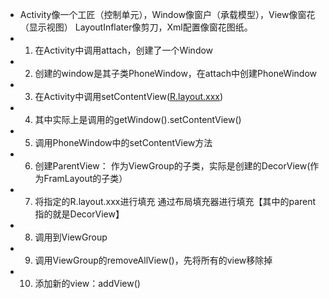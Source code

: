 - Activity像一个工匠（控制单元），Window像窗户（承载模型），View像窗花（显示视图） LayoutInflater像剪刀，Xml配置像窗花图纸。
- 1. 在Activity中调用attach，创建了一个Window
- 2. 创建的window是其子类PhoneWindow，在attach中创建PhoneWindow
- 3. 在Activity中调用setContentView([R.layout.xxx](http://R.layout.xxx))
- 4. 其中实际上是调用的getWindow().setContentView()
- 5. 调用PhoneWindow中的setContentView方法
- 6. 创建ParentView： 作为ViewGroup的子类，实际是创建的DecorView(作为FramLayout的子类）
- 7. 将指定的R.layout.xxx进行填充 通过布局填充器进行填充【其中的parent指的就是DecorView】
- 8. 调用到ViewGroup
- 9. 调用ViewGroup的removeAllView()，先将所有的view移除掉
- 10. 添加新的view：addView()